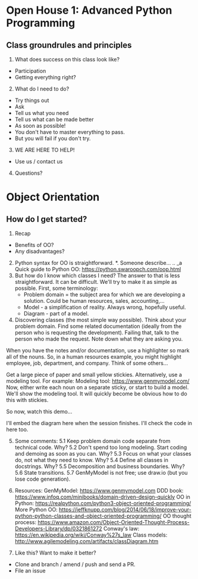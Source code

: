 Open House 1: Advanced Python Programming
=========================================

Class groundrules and principles
--------------------------------
1. What does success on this class look like?
* Participation
* Getting everything right?
2. What do I need to do?
* Try things out
* Ask
* Tell us what you need
* Tell us what can be made better
* As soon as possible!
* You don't have to master everything to pass.
* But you will fail if you don't try.
3. WE ARE HERE TO HELP!
* Use us / contact us
4. Questions?


Object Orientation
==================

How do I get started?
---------------------

1. Recap
* Benefits of OO?
* Any disadvantages?
2. Python syntax for OO is straightforward.
  *. Someone describe...
  .. _a Quick guide to Python OO: https://python.swaroopch.com/oop.html
3. But how do I know which classes I need?
The answer to that is less straightforward. It can be difficult. We'll try to make it as simple as possible.
First, some terminology:
    * Problem domain = the subject area for which we are developing a solution. Could be human resources, sales, accounting,...
    * Model - a simplification of reality. Always wrong, hopefully useful.
    * Diagram - part of a model.
4. Discovering classes (the most simple way possible).
Think about your problem domain. Find some related documentation (ideally from the person who is requesting the development). Failing that, talk to the person who made the request. Note down what they are asking you.

When you have the notes and/or documentation, use a highlighter so mark all of the nouns. So, in a human resources example, you might highlight employee, job, department, and company. Think of some others...

Get a large piece of paper and small yellow stickies. Alternatively, use a modeling tool. For example:
    Modeling tool: https://www.genmymodel.com/
Now, either write each noun on a separate sticky, or start to build a model. We'll show the modeling tool. It will quickly become be obvious how to do this with stickies.

So now, watch this demo...

I'll embed the diagram here when the session finishes. I'll check the code in here too.

5. Some comments:
5.1 Keep problem domain code separate from technical code. Why?
5.2 Don't spend too long modeling. Start coding and demoing as soon as you can. Why?
5.3 Focus on what your classes do, not what they need to know. Why?
5.4 Define all classes in docstrings. Why?
5.5 Decomposition and business boundaries. Why?
5.6 State transitions.
5.7 GenMyModel is not free; use draw.io (but you lose code generation).

6. Resources:
GenMyModel: https://www.genmymodel.com
DDD book: https://www.infoq.com/minibooks/domain-driven-design-quickly
OO in Python: https://realpython.com/python3-object-oriented-programming/
More Python OO: https://jeffknupp.com/blog/2014/06/18/improve-your-python-python-classes-and-object-oriented-programming/
OO thought process: https://www.amazon.com/Object-Oriented-Thought-Process-Developers-Library/dp/0321861272
Conway's law: https://en.wikipedia.org/wiki/Conway%27s_law
Class models: http://www.agilemodeling.com/artifacts/classDiagram.htm


7. Like this? Want to make it better?
* Clone and branch / amend / push and send a PR.
* File an issue